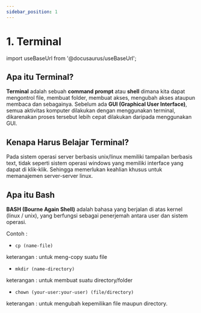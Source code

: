 ```yaml
---
sidebar_position: 1
---
```


# 1. Terminal
import useBaseUrl from '@docusaurus/useBaseUrl';

## Apa itu Terminal?
**Terminal** adalah sebuah **command prompt** atau **shell** dimana kita dapat mengontrol file, membuat folder, membuat akses, mengubah akses ataupun membaca dan sebagainya.
Sebelum ada **GUI (Graphical User Interface)**, semua aktivitas komputer dilakukan dengan menggunakan terminal, dikarenakan proses tersebut lebih cepat dilakukan daripada menggunakan GUI.

## Kenapa Harus Belajar Terminal?
Pada sistem operasi server berbasis unix/linux memiliki tampailan berbasis text, tidak seperti sistem operasi windows yang memiliki interface yang dapat di klik-klik. Sehingga memerlukan keahlian khusus untuk memanajemen server-server linux.

## Apa itu Bash
**BASH (Bourne Again Shell)** adalah bahasa yang berjalan di atas kernel (linux / unix), yang berfungsi sebagai penerjemah antara user dan sistem operasi.

Contoh :
- ```shell
  cp (name-file)
  ```
keterangan : untuk meng-copy suatu file

- ```shell
  mkdir (name-directory)
  ```
keterangan : untuk membuat suatu directory/folder

- ```shell
  chown (your-user:your-user) (file/directory)
  ```
keterangan : untuk mengubah kepemilikan file maupun directory.
